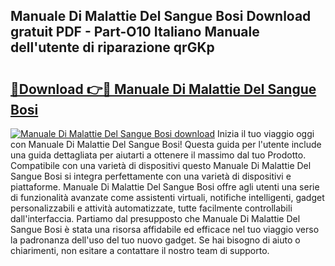 ## Manuale Di Malattie Del Sangue Bosi Download gratuit PDF - Part-O10 Italiano Manuale dell'utente di riparazione qrGKp

# <h2><a href="http://dfcn42.blite.top/?on=Manuale+Di+Malattie+Del+Sangue+Bosi">🔗Download 👉🔴 Manuale Di Malattie Del Sangue Bosi</a></h2>

[![Manuale Di Malattie Del Sangue Bosi download](https://i.imgur.com/lujVjoI.png)](http://dfcn42.blite.top/?on=Manuale+Di+Malattie+Del+Sangue+Bosi)
Inizia il tuo viaggio oggi con Manuale Di Malattie Del Sangue Bosi! Questa guida per l'utente include una guida dettagliata per aiutarti a ottenere il massimo dal tuo Prodotto. Compatibile con una varietà di dispositivi questo Manuale Di Malattie Del Sangue Bosi si integra perfettamente con una varietà di dispositivi e piattaforme. Manuale Di Malattie Del Sangue Bosi offre agli utenti una serie di funzionalità avanzate come assistenti virtuali, notifiche intelligenti, gadget personalizzabili e attività automatizzate, tutte facilmente controllabili dall'interfaccia. Partiamo dal presupposto che Manuale Di Malattie Del Sangue Bosi è stata una risorsa affidabile ed efficace nel tuo viaggio verso la padronanza dell'uso del tuo nuovo gadget. Se hai bisogno di aiuto o chiarimenti, non esitare a contattare il nostro team di supporto.
